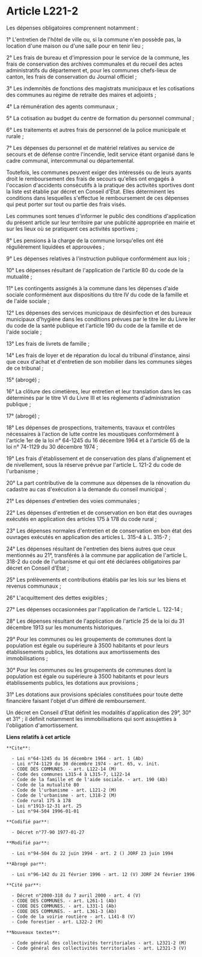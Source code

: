 # Article L221-2

Les dépenses obligatoires comprennent notamment :

1° L'entretien de l'hôtel de ville ou, si la commune n'en possède pas, la location d'une maison ou d'une salle pour en tenir
lieu ;

2° Les frais de bureau et d'impression pour le service de la commune, les frais de conservation des archives communales et du
recueil des actes administratifs du département et, pour les communes chefs-lieux de canton, les frais de conservation du
Journal officiel ;

3° Les indemnités de fonctions des magistrats municipaux et les cotisations des communes au régime de retraite des maires et
adjoints ;

4° La rémunération des agents communaux ;

5° La cotisation au budget du centre de formation du personnel communal ;

6° Les traitements et autres frais de personnel de la police municipale et rurale ;

7° Les dépenses du personnel et de matériel relatives au service de secours et de défense contre l'incendie, ledit service
étant organisé dans le cadre communal, intercommunal ou départemental.

Toutefois, les communes peuvent exiger des intéressés ou de leurs ayants droit le remboursement des frais de secours qu'elles
ont engagés à l'occasion d'accidents consécutifs à la pratique des activités sportives dont la liste est établie par décret
en Conseil d'Etat. Elles déterminent les conditions dans lesquelles s'effectue le remboursement de ces dépenses qui peut
porter sur tout ou partie des frais visés.

Les communes sont tenues d'informer le public des conditions d'application du présent article sur leur territoire par une
publicité appropriée en mairie et sur les lieux où se pratiquent ces activités sportives ;

8° Les pensions à la charge de la commune lorsqu'elles ont été régulièrement liquidées et approuvées ;

9° Les dépenses relatives à l'instruction publique conformément aux lois ;

10° Les dépenses résultant de l'application de l'article 80 du code de la mutualité ;

11° Les contingents assignés à la commune dans les dépenses d'aide sociale conformément aux dispositions du titre IV du code
de la famille et de l'aide sociale ;

12° Les dépenses des services municipaux de désinfection et des bureaux municipaux d'hygiène dans les conditions prévues par
le titre Ier du Livre Ier du code de la santé publique et l'article 190 du code de la famille et de l'aide sociale ;

13° Les frais de livrets de famille ;

14° Les frais de loyer et de réparation du local du tribunal d'instance, ainsi que ceux d'achat et d'entretien de son
mobilier dans les communes sièges de ce tribunal ;

15° (abrogé) ;

16° La clôture des cimetières, leur entretien et leur translation dans les cas déterminés par le titre VI du Livre III et les
règlements d'administration publique ;

17° (abrogé) ;

18° Les dépenses de prospections, traitements, travaux et contrôles nécessaires à l'action de lutte contre les moustiques
conformément à l'article 1er de la loi n° 64-1245 du 16 décembre 1964 et à l'article 65 de la loi n° 74-1129 du 30 décembre
1974 ;

19° Les frais d'établissement et de conservation des plans d'alignement et de nivellement, sous la réserve prévue par
l'article L. 121-2 du code de l'urbanisme ;

20° La part contributive de la commune aux dépenses de la rénovation du cadastre au cas d'exécution à la demande du conseil
municipal ;

21° Les dépenses d'entretien des voies communales ;

22° Les dépenses d'entretien et de conservation en bon état des ouvrages exécutés en application des articles 175 à 178 du
code rural ;

23° Les dépenses normales d'entretien et de conservation en bon état des ouvrages exécutés en application des articles L.
315-4 à L. 315-7 ;

24° Les dépenses résultant de l'entretien des biens autres que ceux mentionnés au 21°, transférés à la commune par
application de l'article L. 318-2 du code de l'urbanisme et qui ont été déclarées obligatoires par décret en Conseil d'Etat ;

25° Les prélèvements et contributions établis par les lois sur les biens et revenus communaux ;

26° L'acquittement des dettes exigibles ;

27° Les dépenses occasionnées par l'application de l'article L. 122-14 ;

28° Les dépenses résultant de l'application de l'article 25 de la loi du 31 décembre 1913 sur les monuments historiques.

29° Pour les communes ou les groupements de communes dont la population est égale ou supérieure à 3500 habitants et pour
leurs établissements publics, les dotations aux amortissements des immobilisations ;

30° Pour les communes ou les groupements de communes dont la population est égale ou supérieure à 3500 habitants et pour
leurs établissements publics, les dotations aux provisions ;

31° Les dotations aux provisions spéciales constituées pour toute dette financière faisant l'objet d'un différé de
remboursement.

Un décret en Conseil d'Etat définit les modalités d'application des 29°, 30° et 31° ; il définit notamment les
immobilisations qui sont assujetties à l'obligation d'amortissement.

**Liens relatifs à cet article**

	**Cite**:

	  - Loi n°64-1245 du 16 décembre 1964 - art. 1 (Ab)
	  - Loi n°74-1129 du 30 décembre 1974 - art. 65, v. init.
	  - CODE DES COMMUNES. - art. L122-14 (M)
	  - Code des communes L315-4 à L315-7, L122-14
	  - Code de la famille et de l'aide sociale. - art. 190 (Ab)
	  - Code de la mutualité 80
	  - Code de l'urbanisme - art. L121-2 (M)
	  - Code de l'urbanisme - art. L318-2 (M)
	  - Code rural 175 à 178
	  - Loi n°1913-12-31 art. 25
	  - Loi n°94-504 1996-01-01

	**Codifié par**:

	  - Décret n°77-90 1977-01-27

	**Modifié par**:

	  - Loi n°94-504 du 22 juin 1994 - art. 2 () JORF 23 juin 1994

	**Abrogé par**:

	  - Loi n°96-142 du 21 février 1996 - art. 12 (V) JORF 24 février 1996

	**Cité par**:

	  - Décret n°2000-318 du 7 avril 2000 - art. 4 (V)
	  - CODE DES COMMUNES. - art. L261-1 (Ab)
	  - CODE DES COMMUNES. - art. L331-1 (Ab)
	  - CODE DES COMMUNES. - art. L361-3 (Ab)
	  - Code de la voirie routière - art. L141-8 (V)
	  - Code forestier - art. L322-2 (M)

	**Nouveaux textes**:

	  - Code général des collectivités territoriales - art. L2321-2 (M)
	  - Code général des collectivités territoriales - art. L2321-3 (V)
